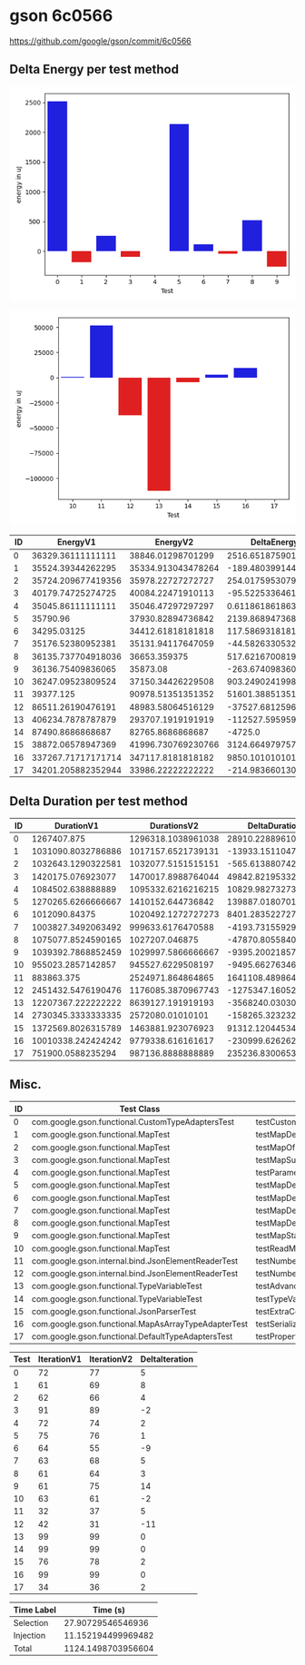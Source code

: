 # gson 6c0566


https://github.com/google/gson/commit/6c0566



## Delta Energy per test method

![](./gson_delta_energy_0_v.png)

![](./gson_delta_energy_1_v.png)


| ID | EnergyV1 | EnergyV2 | DeltaEnergy | σV1 | σV2 |
| --- | --- | --- | --- | --- | --- |
| 0 | 36329.36111111111 | 38846.01298701299 | 2516.65187590188 | 5840.081875628388 | 8075.809427476743 |
| 1 | 35524.39344262295 | 35334.913043478264 | -189.48039914468973 | 3874.137282191802 | 3617.6051079514255 |
| 2 | 35724.209677419356 | 35978.22727272727 | 254.01759530791605 | 3680.1104696650896 | 3646.470417945712 |
| 3 | 40179.74725274725 | 40084.22471910113 | -95.52253364612261 | 10953.672367873354 | 12204.04980098848 |
| 4 | 35045.86111111111 | 35046.47297297297 | 0.611861861863872 | 3844.9598621859486 | 5131.736846339682 |
| 5 | 35790.96 | 37930.82894736842 | 2139.868947368421 | 4604.549757041037 | 8279.895429653936 |
| 6 | 34295.03125 | 34412.61818181818 | 117.58693181817944 | 3365.133884635712 | 4001.2043981822594 |
| 7 | 35176.52380952381 | 35131.94117647059 | -44.5826330532218 | 4172.208744177196 | 4154.328507650901 |
| 8 | 36135.737704918036 | 36653.359375 | 517.6216700819641 | 3337.874713546397 | 3560.073056515078 |
| 9 | 36136.75409836065 | 35873.08 | -263.67409836065053 | 4161.168809068571 | 3808.667195612309 |
| 10 | 36247.09523809524 | 37150.34426229508 | 903.2490241998457 | 3300.4491792149292 | 5945.500361921998 |
| 11 | 39377.125 | 90978.51351351352 | 51601.38851351352 | 8160.3317363251235 | 136196.96499944714 |
| 12 | 86511.26190476191 | 48983.58064516129 | -37527.68125960062 | 138669.2064462453 | 58123.89674556118 |
| 13 | 406234.7878787879 | 293707.1919191919 | -112527.59595959599 | 664554.7679017392 | 530107.6285366978 |
| 14 | 87490.8686868687 | 82765.8686868687 | -4725.0 | 30200.30021947453 | 28639.907532455574 |
| 15 | 38872.06578947369 | 41996.730769230766 | 3124.664979757079 | 8723.644784413169 | 10358.941878289075 |
| 16 | 337267.71717171714 | 347117.8181818182 | 9850.101010101032 | 591477.4618573671 | 595323.749055641 |
| 17 | 34201.205882352944 | 33986.22222222222 | -214.98366013072518 | 3545.0825575669455 | 6256.7755589490125 |

## Delta Duration per test method


| ID | DurationV1 | DurationsV2 | DeltaDuration |
| --- | --- | --- | --- |
| 0 | 1267407.875 | 1296318.1038961038 | 28910.2288961038 |
| 1 | 1031090.8032786886 | 1017157.6521739131 | -13933.15110477549 |
| 2 | 1032643.1290322581 | 1032077.5151515151 | -565.6138807429234 |
| 3 | 1420175.076923077 | 1470017.8988764044 | 49842.821953327395 |
| 4 | 1084502.638888889 | 1095332.6216216215 | 10829.982732732547 |
| 5 | 1270265.6266666667 | 1410152.644736842 | 139887.0180701753 |
| 6 | 1012090.84375 | 1020492.1272727273 | 8401.283522727317 |
| 7 | 1003827.3492063492 | 999633.6176470588 | -4193.731559290434 |
| 8 | 1075077.8524590165 | 1027207.046875 | -47870.80558401649 |
| 9 | 1039392.7868852459 | 1029997.5866666667 | -9395.200218579266 |
| 10 | 955023.2857142857 | 945527.6229508197 | -9495.66276346601 |
| 11 | 883863.375 | 2524971.864864865 | 1641108.4898648649 |
| 12 | 2451432.5476190476 | 1176085.3870967743 | -1275347.1605222733 |
| 13 | 12207367.222222222 | 8639127.191919193 | -3568240.0303030293 |
| 14 | 2730345.3333333335 | 2572080.01010101 | -158265.3232323234 |
| 15 | 1372569.8026315789 | 1463881.923076923 | 91312.12044534413 |
| 16 | 10010338.242424242 | 9779338.616161617 | -230999.62626262568 |
| 17 | 751900.0588235294 | 987136.8888888889 | 235236.83006535948 |

## Misc.

| ID | Test Class | Test Method |
| --- | --- | --- |
| 0 | com.google.gson.functional.CustomTypeAdaptersTest | testCustomAdapterInvokedForMapElementDeserialization |
| 1 | com.google.gson.functional.MapTest | testMapDeserializationWithIntegerKeys |
| 2 | com.google.gson.functional.MapTest | testMapOfMapDeserialization |
| 3 | com.google.gson.functional.MapTest | testMapSubclassDeserialization |
| 4 | com.google.gson.functional.MapTest | testParameterizedMapSubclassDeserialization |
| 5 | com.google.gson.functional.MapTest | testMapDeserialization |
| 6 | com.google.gson.functional.MapTest | testMapDeserializationWithWildcardValues |
| 7 | com.google.gson.functional.MapTest | testMapDeserializationWithNullKey |
| 8 | com.google.gson.functional.MapTest | testMapDeserializationWithNullValue |
| 9 | com.google.gson.functional.MapTest | testMapStandardSubclassDeserialization |
| 10 | com.google.gson.functional.MapTest | testReadMapsWithEmptyStringKey |
| 11 | com.google.gson.internal.bind.JsonElementReaderTest | testNumbersFromStrings |
| 12 | com.google.gson.internal.bind.JsonElementReaderTest | testNumbers |
| 13 | com.google.gson.functional.TypeVariableTest | testAdvancedTypeVariables |
| 14 | com.google.gson.functional.TypeVariableTest | testTypeVariablesViaTypeParameter |
| 15 | com.google.gson.functional.JsonParserTest | testExtraCommasInMaps |
| 16 | com.google.gson.functional.MapAsArrayTypeAdapterTest | testSerializeComplexMapWithTypeAdapter |
| 17 | com.google.gson.functional.DefaultTypeAdaptersTest | testPropertiesDeserialization |




| Test | IterationV1 | IterationV2 | DeltaIteration |
| --- | --- | --- | --- |
| 0 | 72 | 77 | 5 |
| 1 | 61 | 69 | 8 |
| 2 | 62 | 66 | 4 |
| 3 | 91 | 89 | -2 |
| 4 | 72 | 74 | 2 |
| 5 | 75 | 76 | 1 |
| 6 | 64 | 55 | -9 |
| 7 | 63 | 68 | 5 |
| 8 | 61 | 64 | 3 |
| 9 | 61 | 75 | 14 |
| 10 | 63 | 61 | -2 |
| 11 | 32 | 37 | 5 |
| 12 | 42 | 31 | -11 |
| 13 | 99 | 99 | 0 |
| 14 | 99 | 99 | 0 |
| 15 | 76 | 78 | 2 |
| 16 | 99 | 99 | 0 |
| 17 | 34 | 36 | 2 |



| Time Label | Time (s) |
| --- | --- |
| Selection | 27.90729546546936 |
| Injection | 11.152194499969482 |
| Total | 1124.1498703956604 |



